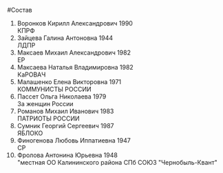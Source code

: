 #Состав
1. Воронков Кирилл Александрович 1990   
    КПРФ
2. Зайцева Галина Антоновна 1944   
    ЛДПР
3. Максаев Михаил Александрович 1982   
    ЕР
4. Максаева Наталья Владимировна 1982   
    КаРОВАЧ
5. Малашенко Елена Викторовна 1971   
    КОММУНИСТЫ РОССИИ
6. Пассет Ольга Николаева 1979   
    За женщин России
7. Романов Михаил Иванович 1983   
    ПАТРИОТЫ РОССИИ
8. Сумник Георгий Сергеевич 1987   
    ЯБЛОКО
9. Финогенова Любовь Иппатиевна 1947   
    СР
10. Фролова Антонина Юрьевна 1948   
    "местная ОО Калининского района СПб СОЮЗ "Чернобыль-Квант"
